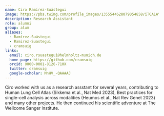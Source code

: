 ```yaml
---
name: Ciro Ramírez-Suástegui
image: https://pbs.twimg.com/profile_images/1355544628079054858/iTCA1AYr_400x400.jpg
description: Research Assistant
role: alumni
group: alum
aliases:
  - Ramírez-Suástegui
  - Ramirez-Suastegui
  - cramsuig
links:
  email: ciro.rsuastegui@helmholtz-munich.de
  home-page: https://github.com/cramsuig
  orcid: 0000-0001-8126-710X
  twitter: cramsuig
  google-scholar: MnHV_-QAAAAJ
---
```


Ciro worked with us as a research assstant for several years, contributing to Human Lung Cell Atlas (Sikkema et al., Nat Med 2023), Best practices for single-cell analysis across modalities (Heumos et al., Nat Rev Genet 2023) and many other projects. He then continued his scientific adventure at The Wellcome Sanger Institute.
